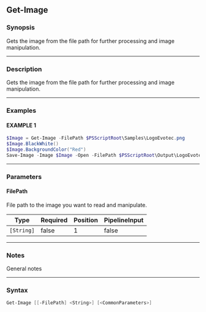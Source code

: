Get-Image
---------




### Synopsis
Gets the image from the file path for further processing and image manipulation.



---


### Description

Gets the image from the file path for further processing and image manipulation.



---


### Examples
#### EXAMPLE 1
```PowerShell
$Image = Get-Image -FilePath $PSScriptRoot\Samples\LogoEvotec.png
$Image.BlackWhite()
$Image.BackgroundColor("Red")
Save-Image -Image $Image -Open -FilePath $PSScriptRoot\Output\LogoEvotecChanged.png
```



---


### Parameters
#### **FilePath**

File path to the image you want to read and manipulate.






|Type      |Required|Position|PipelineInput|
|----------|--------|--------|-------------|
|`[String]`|false   |1       |false        |





---


### Notes
General notes



---


### Syntax
```PowerShell
Get-Image [[-FilePath] <String>] [<CommonParameters>]
```
